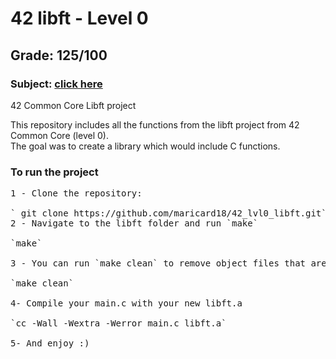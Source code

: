 # 42 libft - Level 0
## Grade: 125/100
### Subject: [click here](Extras/en.subject.pdf)

42 Common Core Libft project

This repository includes all the functions from the libft project from 42 Common Core (level 0).<br />
The goal was to create a library which would include C functions.<br />

### To run the project
<pre>
1 - Clone the repository:<br />
` git clone https://github.com/maricard18/42_lvl0_libft.git`
2 - Navigate to the libft folder and run `make`<br />
`make`<br />
3 - You can run `make clean` to remove object files that are no longer needed.<br />
`make clean` <br />
4- Compile your main.c with your new libft.a <br />
`cc -Wall -Wextra -Werror main.c libft.a` <br />
5- And enjoy :)<br />
<pre>
